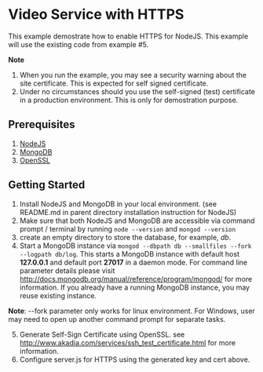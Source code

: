 Video Service with HTTPS
=========================================
This example demostrate how to enable HTTPS for NodeJS. This example will use the existing code from example #5.

**Note** 
1. When you run the example, you may see a security warning about the site certificate. This is expected for self signed certificate.
2. Under no circumstances should you use the self-signed (test) certificate in a production environment. This is only for demostration purpose.

Prerequisites
-------------
1. [NodeJS](http://nodejs.org)
2. [MongoDB](https://www.mongodb.org)
3. [OpenSSL](https://www.openssl.org/)

Getting Started
---------------
1. Install NodeJS and MongoDB in your local environment. (see README.md in parent directory installation instruction for NodeJS)
2. Make sure that both NodeJS and MongoDB are accessible via command prompt / terminal by running `node --version` and `mongod --version`
3. create an empty directory to store the database, for example, *db*.
4. Start a MongoDB instance via `mongod --dbpath db --smallfiles --fork --logpath db/log`. 
This starts a MongoDB instance with default host **127.0.0.1** and default port **27017** in a daemon mode. 
For command line parameter details please visit http://docs.mongodb.org/manual/reference/program/mongod/ for more information. 
If you already have a running MongoDB instance, you may reuse existing instance.

**Note**: --fork parameter only works for linux environment. For Windows, user may need to open up another command prompt for separate tasks.

5. Generate Self-Sign Certificate using OpenSSL. see http://www.akadia.com/services/ssh_test_certificate.html for more information.
6. Configure server.js for HTTPS using the generated key and cert above.